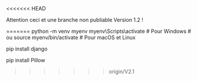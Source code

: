 <<<<<<< HEAD
<p>Attention ceci et une branche non publiable Version 1.2 !</p>
=======
python -m venv myenv
myenv\Scripts\activate  # Pour Windows
# ou
source myenv/bin/activate  # Pour macOS et Linux

pip install django

pip install Pillow
>>>>>>> origin/V2.1
